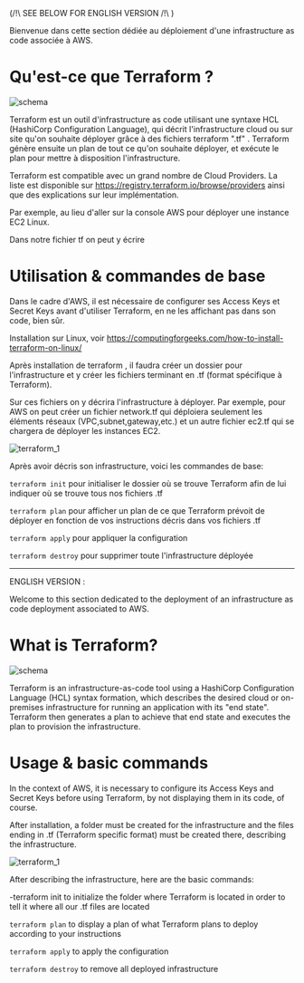 (/!\ SEE BELOW FOR ENGLISH VERSION /!\ )

Bienvenue dans cette section dédiée au déploiement d'une infrastructure as code associée à AWS. 

# Qu'est-ce que Terraform ? #

![schema]( https://miro.medium.com/max/1400/1*JPoEFqmHdt-G4D-MefftRQ.png )

Terraform est un outil d'infrastructure as code utilisant une syntaxe HCL (HashiCorp Configuration Language), qui décrit l'infrastructure cloud ou sur site qu'on souhaite déployer grâce à des fichiers terraform ".tf" . Terraform génère ensuite un plan de tout ce qu'on souhaite déployer, et exécute le plan pour mettre à disposition l'infrastructure.

Terraform est compatible avec un grand nombre de Cloud Providers. La liste est disponible sur https://registry.terraform.io/browse/providers
ainsi que des explications sur leur implémentation.

Par exemple, au lieu d'aller sur la console AWS pour déployer une instance EC2 Linux.

Dans notre fichier tf on peut y écrire

# Utilisation & commandes de base #

Dans le cadre d'AWS, il est nécessaire de configurer ses Access Keys et Secret Keys avant d'utiliser Terraform, en ne les affichant pas dans son code, bien sûr.

Installation sur Linux, voir https://computingforgeeks.com/how-to-install-terraform-on-linux/

Après installation de terraform , il faudra créer un dossier pour l'infrastructure et y créer les fichiers terminant en .tf (format spécifique à Terraform).

Sur ces fichiers on y décrira l'infrastructure à déployer. Par exemple, pour AWS on peut créer un fichier network.tf qui déploiera seulement les éléments réseaux (VPC,subnet,gateway,etc.) et un autre fichier ec2.tf qui se chargera de déployer les instances EC2. 




![terraform_1](https://user-images.githubusercontent.com/97849927/202788209-cac54007-79e5-46a2-bc1a-b2dbde78adff.png)



Après avoir décris son infrastructure, voici les commandes de base:

`terraform init` pour initialiser le dossier où se trouve Terraform afin de lui indiquer où se trouve tous nos fichiers .tf


`terraform plan` pour afficher un plan de ce que Terraform prévoit de déployer en fonction de vos instructions décris dans vos fichiers .tf

`terraform apply` pour appliquer la configuration

`terraform destroy` pour supprimer toute l'infrastructure déployée

----------------------------------------------------------------------------------------------------------------------------------------------------

ENGLISH VERSION :

Welcome to this section dedicated to the deployment of an infrastructure as code deployment associated to AWS.

# What is Terraform? #

![schema]( https://miro.medium.com/max/1400/1*JPoEFqmHdt-G4D-MefftRQ.png )

Terraform is an infrastructure-as-code tool using a HashiCorp Configuration Language (HCL) syntax formation, which describes the desired cloud or on-premises infrastructure for running an application with its "end state". Terraform then generates a plan to achieve that end state and executes the plan to provision the infrastructure.

# Usage & basic commands #

In the context of AWS, it is necessary to configure its Access Keys and Secret Keys before using Terraform, by not displaying them in its code, of course.

After installation, a folder must be created for the infrastructure and the files ending in .tf (Terraform specific format) must be created there, describing the infrastructure.

![terraform_1](https://user-images.githubusercontent.com/97849927/202788209-cac54007-79e5-46a2-bc1a-b2dbde78adff.png)


After describing the infrastructure, here are the basic commands:

-terraform init to initialize the folder where Terraform is located in order to tell it where all our .tf files are located


`terraform plan` to display a plan of what Terraform plans to deploy according to your instructions

`terraform apply` to apply the configuration

`terraform destroy` to remove all deployed infrastructure

